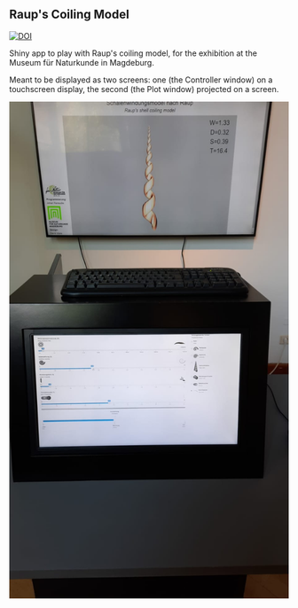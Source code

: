 ## Raup's Coiling Model

[![DOI](https://zenodo.org/badge/DOI/10.5281/zenodo.5355138.svg)](https://doi.org/10.5281/zenodo.5355138)

Shiny app to play with Raup's coiling model, for the exhibition at the Museum für Naturkunde in Magdeburg.

Meant to be displayed as two screens: one (the Controller window) on a touchscreen display, the second (the Plot window) projected on a screen.

![The app as displayed at the MfN Magdeburg. Pic: David Ware.](display.jpeg)
